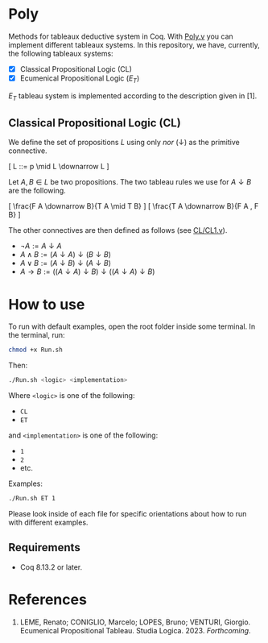 # Poly

Methods for tableaux deductive system in Coq. With [Poly.v](Poly.v) you can implement different tableaux systems. In this repository, we have, currently, the following tableaux systems:

- [x] Classical Propositional Logic (CL)
- [x] Ecumenical Propositional Logic ($E_T$)

$E_T$ tableau system is implemented according to the description given in [1].

## Classical Propositional Logic (CL)

We define the set of propositions $L$ using only *nor* ($\downarrow$) as the primitive connective. 

\[
L ::= p \mid L \downarrow L
\]

Let $A,B \in L$ be two propositions. The two tableau rules we use for $A \downarrow B$ are the following.

\[
\frac{F A \downarrow B}{T A \mid T B}
\]
\[
\frac{T A \downarrow B}{F A ,  F B}
\]

The other connectives are then defined as follows (see [CL/CL1.v](CL/CL1.v)).

- $\neg A := A \downarrow A$
- $A \land B := (A \downarrow A) \downarrow (B \downarrow B)$
- $A \lor B := (A \downarrow B) \downarrow (A \downarrow B)$
- $A \to B := ((A \downarrow A) \downarrow B) \downarrow ((A \downarrow A) \downarrow B)$

# How to use

To run with default examples, open the root folder inside some terminal.  In the terminal, run:

```bash
chmod +x Run.sh
```

Then:

```bash
./Run.sh <logic> <implementation>
```

Where `<logic>` is one of the following:

- `CL`
- `ET`

and `<implementation>` is one of the following:

- `1`
- `2`
- etc.

Examples:

```bash
./Run.sh ET 1
```

Please look inside of each file for specific orientations about how to run with different examples.

## Requirements

- Coq 8.13.2 or later.

# References

1. LEME, Renato; CONIGLIO, Marcelo; LOPES, Bruno; VENTURI, Giorgio. Ecumenical Propositional Tableau. Studia Logica. 2023. *Forthcoming*.